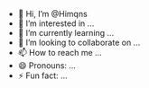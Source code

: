 - 👋 Hi, I’m @Himqns
- 👀 I’m interested in ...
- 🌱 I’m currently learning ...
- 💞️ I’m looking to collaborate on ...
- 📫 How to reach me ...
- 😄 Pronouns: ...
- ⚡ Fun fact: ...

<!---
Himqns/Himqns is a ✨ special ✨ repository because its `README.md` (this file) appears on your GitHub profile.
You can click the Preview link to take a look at your changes.
--->
